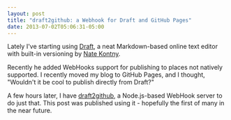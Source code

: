 ```yaml
--- 
layout: post
title: "draft2github: a Webhook for Draft and GitHub Pages"
date: 2013-07-02T05:06:31-05:00
---
```


Lately I've starting using [Draft](http://draftin.com), a neat Markdown-based online text editor with built-in versioning by [Nate Kontny](https://twitter.com/natekontny).

Recently he added WebHooks support for publishing to places not natively supported. I recently moved my blog to GitHub Pages, and I thought, "Wouldn't it be cool to publish directly from Draft?"

A few hours later, I have [draft2github](https://npmjs.org/package/draft2github), a Node.js-based WebHook server to do just that. This post was published using it - hopefully the first of many in the near future.
